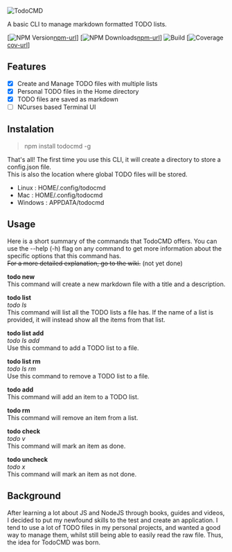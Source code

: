 ![TodoCMD][logo]

  A basic CLI to manage markdown formatted TODO lists.

  [![NPM Version][npm-version-img][npm-url]]
  [![NPM Downloads][npm-dl-img][npm-url]]
  ![Build][build-img]
  [![Coverage][cov-img][cov-url]]

## Features
  - [X] Create and Manage TODO files with multiple lists
  - [X] Personal TODO files in the Home directory
  - [X] TODO files are saved as markdown
  - [ ] NCurses based Terminal UI

## Instalation
  > npm install todocmd -g

That's all!
The first time you use this CLI, it will create a directory to store a config.json file.  
This is also the location where global TODO files will be stored.  
  - Linux   : HOME/.config/todocmd
  - Mac     : HOME/.config/todocmd
  - Windows : APPDATA/todocmd

## Usage
Here is a short summary of the commands that TodoCMD offers. You can use the --help (-h) flag on any command to get more information about the specific options that this command has.  
~~For a more detailed explanation, go to the wiki.~~ (not yet done)  

__todo new__  
This command will create a new markdown file with a title and a description.

__todo list__  
_todo ls_  
This command will list all the TODO lists a file has. If the name of a list is provided, it will instead show all the items from that list.

__todo list add__  
_todo ls add_  
Use this command to add a TODO list to a file.

__todo list rm__  
_todo ls rm_  
Use this command to remove a TODO list to a file.

__todo add__  
This command will add an item to a TODO list.

__todo rm__  
This command will remove an item from a list.

__todo check__  
_todo v_  
This command will mark an item as done.

__todo uncheck__  
_todo x_  
This command will mark an item as not done.

## Background
After learning a lot about JS and NodeJS through books, guides and videos, I decided to put my newfound skills to the test and create an application.
I tend to use a lot of TODO files in my personal projects, and wanted a good way to manage them, whilst still being able to easily read the raw file.
Thus, the idea for TodoCMD was born.

[logo]:             https://github.com/0phoff/TodoCMD/tree/master/assets/logo.svg
[npm-version-img]:  https://img.shields.io/npm/v/todocmd.svg
[npm-dl-img]:       https://img.shields.io/npm/dt/todocmd.svg
[npm-url]:          https://npmjs.org/package/todocmd
[build-img]:        https://github.com/0phoff/TodoCMD/tree/master/assets/build.svg
[cov-img]:          https://github.com/0phoff/TodoCMD/tree/master/assets/coverage.svg
[cov-url]:          https://0phoff.github.io/TodoCMD
[pay-img]: unknown
[pay-url]: unknown
